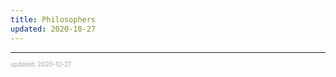 ```yaml
---
title: Philosophers
updated: 2020-10-27
---
```


---

<sup><sub><font color="#a6a6a6">updated: 2020-10-27</font></sub></sup>
